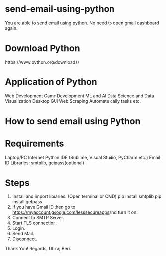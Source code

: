 # send-email-using-python
You are able to send email using python. No need to open gmail dashboard again.

# Download Python 
https://www.python.org/downloads/

# Application of Python
  Web Development
  Game Development
  ML and AI
  Data Science and Data Visualization
  Desktop GUI
  Web Scraping
  Automate daily tasks etc.
  
# How to send email using Python

# Requirements
Laptop/PC
Internet
Python
IDE (Sublime, Visual Studio, PyCharm etc.)
Email ID
Libraries: smtplib, getpass(optional)

# Steps
1. Install and import libraries.
(Open terminal or CMD)
pip install smtplib
pip install getpass
2. If you have Gmail ID then go to
https://myaccount.google.com/lesssecureapps​ and turn it on.
3. Connect to SMTP Server.
4. Start TLS connection.
5. Login.
6. Send Mail.
7. Disconnect.

Thank You!
Regards,
Dhiraj Beri.
